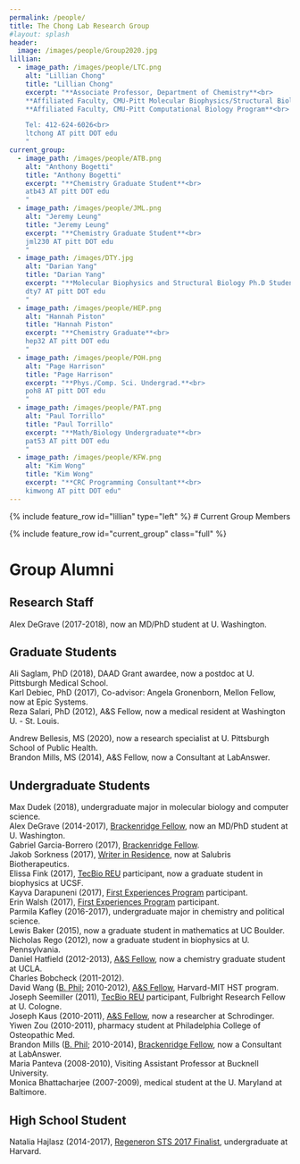 ```yaml
---
permalink: /people/
title: The Chong Lab Research Group
#layout: splash
header:
  image: /images/people/Group2020.jpg
lillian:
  - image_path: /images/people/LTC.png
    alt: "Lillian Chong"
    title: "Lillian Chong"
    excerpt: "**Associate Professor, Department of Chemistry**<br>
    **Affiliated Faculty, CMU-Pitt Molecular Biophysics/Structural Biology Program**<br>
    **Affiliated Faculty, CMU-Pitt Computational Biology Program**<br>

    Tel: 412-624-6026<br>
    ltchong AT pitt DOT edu
    "
current_group:
  - image_path: /images/people/ATB.png
    alt: "Anthony Bogetti"
    title: "Anthony Bogetti"
    excerpt: "**Chemistry Graduate Student**<br>
    atb43 AT pitt DOT edu
    "
  - image_path: /images/people/JML.png
    alt: "Jeremy Leung"
    title: "Jeremy Leung"
    excerpt: "**Chemistry Graduate Student**<br>
    jml230 AT pitt DOT edu
    "
  - image_path: /images/DTY.jpg
    alt: "Darian Yang"
    title: "Darian Yang"
    excerpt: "**Molecular Biophysics and Structural Biology Ph.D Student**<br>
    dty7 AT pitt DOT edu
    "
  - image_path: /images/people/HEP.png
    alt: "Hannah Piston"
    title: "Hannah Piston"
    excerpt: "**Chemistry Graduate**<br>
    hep32 AT pitt DOT edu
    "
  - image_path: /images/people/POH.png
    alt: "Page Harrison"
    title: "Page Harrison"
    excerpt: "**Phys./Comp. Sci. Undergrad.**<br>
    poh8 AT pitt DOT edu
    "
  - image_path: /images/people/PAT.png
    alt: "Paul Torrillo"
    title: "Paul Torrillo"
    excerpt: "**Math/Biology Undergraduate**<br>
    pat53 AT pitt DOT edu
    "
  - image_path: /images/people/KFW.png
    alt: "Kim Wong"
    title: "Kim Wong"
    excerpt: "**CRC Programming Consultant**<br>
    kimwong AT pitt DOT edu"
---
```


<div class="grid_wrapper">
  {% include feature_row id="lillian" type="left" %}
  # Current Group Members

  {% include feature_row id="current_group" class="full" %}

  # Group Alumni
  ## Research Staff
  Alex DeGrave (2017-2018), now an MD/PhD student at U. Washington.  


  ## Graduate Students

  Ali Saglam, PhD (2018), DAAD Grant awardee, now a postdoc at U. Pittsburgh Medical School.  
  Karl Debiec, PhD (2017), Co-advisor: Angela Gronenborn, Mellon Fellow, now at Epic Systems.  
  Reza Salari, PhD (2012), A&S Fellow, now a medical resident at Washington U. - St. Louis.  

  Andrew Bellesis, MS (2020), now a research specialist at U. Pittsburgh School of Public Health.  
  Brandon Mills, MS (2014), A&S Fellow, now a Consultant at LabAnswer.  


  ## Undergraduate Students

  Max Dudek (2018), undergraduate major in molecular biology and computer science.  
  Alex DeGrave (2014-2017), [Brackenridge Fellow](http://www.honorscollege.pitt.edu/summer-brackenridge-fellowships), now an MD/PhD student at U. Washington.  
  Gabriel Garcia-Borrero (2017), [Brackenridge Fellow](http://www.honorscollege.pitt.edu/summer-brackenridge-fellowships).  
  Jakob Sorkness (2017), [Writer in Residence](https://medium.com/pitt-undergraduate-science-writing), now at Salubris Biotherapeutics.  
  Elissa Fink (2017), [TecBio REU](http://www.tecbioreu.pitt.edu/) participant, now a graduate student in biophysics at UCSF.  
  Kayva Darapuneni (2017), [First Experiences Program](https://www.asundergrad.pitt.edu/research/first-experiences-research) participant.  
  Erin Walsh (2017), [First Experiences Program](https://www.asundergrad.pitt.edu/research/first-experiences-research) participant.  
  Parmila Kafley (2016-2017), undergraduate major in chemistry and political science.  
  Lewis Baker (2015), now a graduate student in mathematics at UC Boulder.  
  Nicholas Rego (2012), now a graduate student in biophysics at U. Pennsylvania.  
  Daniel Hatfield (2012-2013), [A&S Fellow](https://www.asundergrad.pitt.edu/research/awards-and-funding#summer-undergraduate-research-awards), now a chemistry graduate student at UCLA.  
  Charles Bobcheck (2011-2012).  
  David Wang ([B. Phil](http://www.honorscollege.pitt.edu/bphil-degree); 2010-2012), [A&S Fellow](https://www.asundergrad.pitt.edu/research/awards-and-funding#summer-undergraduate-research-awards), Harvard-MIT HST program.  
  Joseph Seemiller (2011), [TecBio REU](http://www.tecbioreu.pitt.edu/) participant, Fulbright Research Fellow at U. Cologne.  
  Joseph Kaus (2010-2011), [A&S Fellow](https://www.asundergrad.pitt.edu/research/awards-and-funding#summer-undergraduate-research-awards), now a researcher at Schrodinger.  
  Yiwen Zou (2010-2011), pharmacy student at Philadelphia College of Osteopathic Med.  
  Brandon Mills ([B. Phil](http://www.honorscollege.pitt.edu/bphil-degree); 2010-2014), [Brackenridge Fellow](http://www.honorscollege.pitt.edu/summer-brackenridge-fellowships), now a Consultant at LabAnswer.  
  Maria Panteva (2008-2010), Visiting Assistant Professor at Bucknell University.  
  Monica Bhattacharjee (2007-2009), medical student at the U. Maryland at Baltimore.  


  ## High School Student

  Natalia Hajlasz (2014-2017), [Regeneron STS 2017 Finalist](https://student.societyforscience.org/regeneronsts-finalists-2017), undergraduate at Harvard.  
</div>
